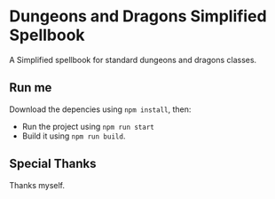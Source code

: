 
# Dungeons and Dragons Simplified Spellbook

A Simplified spellbook for standard dungeons and dragons classes.

## Run me

Download the depencies using ``npm install``, then:
* Run the project using ```npm run start``` 
* Build it using ```npm run build```.

## Special Thanks 

Thanks myself.